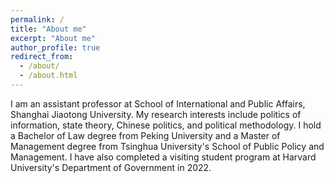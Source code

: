 ```yaml
---
permalink: /
title: "About me"
excerpt: "About me"
author_profile: true
redirect_from: 
  - /about/
  - /about.html
---
```


I am an assistant professor at School of International and Public Affairs, Shanghai Jiaotong University. My research interests include politics of information, state theory, Chinese politics, and political methodology. I hold a Bachelor of Law degree from Peking University and a Master of Management degree from Tsinghua University's School of Public Policy and Management. I have also completed a visiting student program at Harvard University's Department of Government in 2022.

